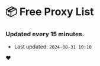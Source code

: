 # :package: Free Proxy List
### Updated every 15 minutes.

- Last updated: `2024-08-31 10:10`

:heart:
